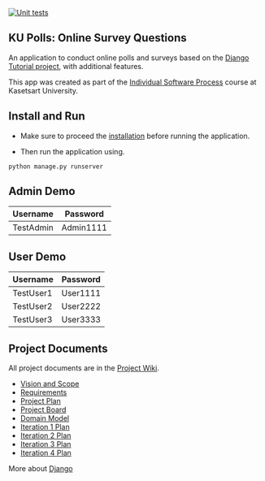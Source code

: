 [![Unit tests](https://github.com/oaoak/ku-polls/actions/workflows/ku-polls-test.yml/badge.svg)](https://github.com/oaoak/ku-polls/actions/workflows/ku-polls-test.yml)

## KU Polls: Online Survey Questions 

An application to conduct online polls and surveys based
on the [Django Tutorial project](https://docs.djangoproject.com/en/4.1/intro/tutorial01/), with
additional features.

This app was created as part of the [Individual Software Process](
https://cpske.github.io/ISP) course at Kasetsart University.

## Install and Run

- Make sure to proceed the [installation]() before running the application.

- Then run the application using.

```
python manage.py runserver
```

## Admin Demo

| Username  | Password        |
|-----------|-----------------|
|   TestAdmin  |   Admin1111    |

## User Demo

| Username  | Password        |
|-----------|-----------------|
|   TestUser1   | User1111 |
|   TestUser2   | User2222 |
|   TestUser3  |  User3333  |

## Project Documents

All project documents are in the [Project Wiki](../../wiki/Home).

- [Vision and Scope](https://github.com/oaoak/ku-polls/wiki/Vision-and-Scope)
- [Requirements](https://github.com/oaoak/ku-polls/wiki/Requirements)
- [Project Plan](https://github.com/oaoak/ku-polls/wiki/Project-Plan)
- [Project Board](https://github.com/users/oaoak/projects/3)
- [Domain Model](https://github.com/oaoak/ku-polls/wiki/Domain-Model)
- [Iteration 1 Plan](https://github.com/oaoak/ku-polls/wiki/Iteration-1-Plan)
- [Iteration 2 Plan](https://github.com/oaoak/ku-polls/wiki/Iteration-2-Plan)
- [Iteration 3 Plan](https://github.com/oaoak/ku-polls/wiki/Iteration-3-Plan)
- [Iteration 4 Plan](https://github.com/oaoak/ku-polls/wiki/Iteration-4-Plan)

More about [Django](https://www.w3schools.com/django/)
